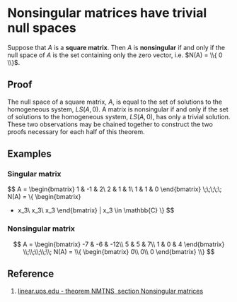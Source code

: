 # Nonsingular matrices have trivial null spaces

Suppose that $A$ is a **square matrix**. Then $A$ is **nonsingular** if and only if the null space of $A$ is the set containing only the zero vector, i.e. $N(A) = \\{ 0 \\}$.

## Proof

The null space of a square matrix, $A$, is equal to the set of solutions to the homogeneous system, $LS(A, 0)$. A matrix is nonsingular if and only if the set of solutions to the homogeneous system, $LS(A, 0)$, has only a trivial solution. These two observations may be chained together to construct the two proofs necessary for each half of this theorem.

## Examples

### Singular matrix

$$
A =
\begin{bmatrix}
    1 & -1 & 2\\
    2 & 1 & 1\\
    1 & 1 & 0
\end{bmatrix}
\\;\\;\\;\\;\\;
N(A) = \\{
\begin{bmatrix}
- x_3\\
x_3\\
x_3
\end{bmatrix}
| x_3 \in \mathbb{C}
\\}
$$

### Nonsingular matrix

$$
A =
\begin{bmatrix}
    -7 & -6 & -12\\
    5 & 5 & 7\\
    1 & 0 & 4
\end{bmatrix}
\\;\\;\\;\\;\\;
N(A) = \\{
\begin{bmatrix}
0\\
0\\
0
\end{bmatrix}
\\}
$$

## Reference

1. [linear.ups.edu - theorem NMTNS, section Nonsingular matrices](http://linear.ups.edu/html/section-NM.html)